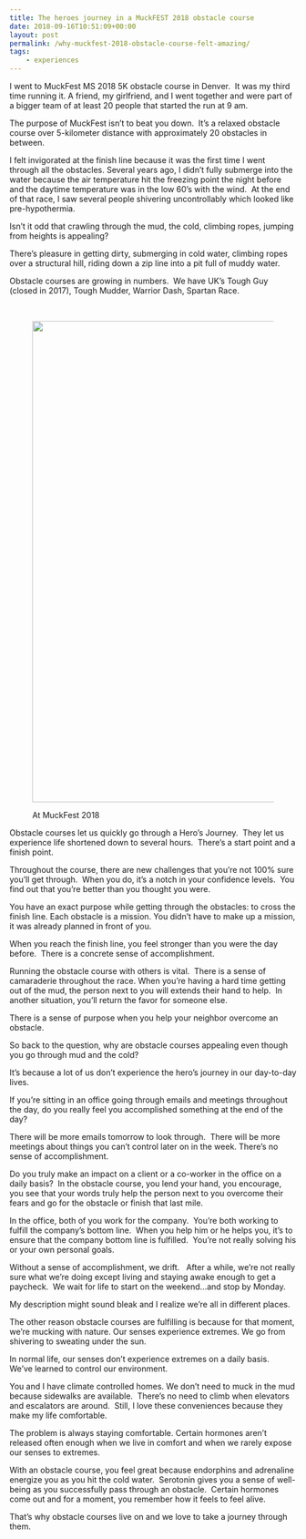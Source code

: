 ```yaml
---
title: The heroes journey in a MuckFEST 2018 obstacle course
date: 2018-09-16T10:51:09+00:00
layout: post
permalink: /why-muckfest-2018-obstacle-course-felt-amazing/
tags: 
    - experiences
---
```

I went to MuckFest MS 2018 5K obstacle course in Denver.  It was my third time running it. A friend, my girlfriend, and I went together and were part of a bigger team of at least 20 people that started the run at 9 am.

The purpose of MuckFest isn&#8217;t to beat you down.  It’s a relaxed obstacle course over 5-kilometer distance with approximately 20 obstacles in between.

I felt invigorated at the finish line because it was the first time I went through all the obstacles. Several years ago, I didn’t fully submerge into the water because the air temperature hit the freezing point the night before and the daytime temperature was in the low 60’s with the wind.  At the end of that race, I saw several people shivering uncontrollably which looked like pre-hypothermia.

Isn’t it odd that crawling through the mud, the cold, climbing ropes, jumping from heights is appealing?

There’s pleasure in getting dirty, submerging in cold water, climbing ropes over a structural hill, riding down a zip line into a pit full of muddy water.

Obstacle courses are growing in numbers.  We have UK’s Tough Guy (closed in 2017), Tough Mudder, Warrior Dash, Spartan Race.

 <figure> 

<img width="1000" height="845" src="http://nikitakazakov.com/wp-content/uploads/2018/09/nikita_muckfest_2018.jpg" alt="" srcset="http://nikitakazakov.com/wp-content/uploads/2018/09/nikita_muckfest_2018.jpg 1000w, http://nikitakazakov.com/wp-content/uploads/2018/09/nikita_muckfest_2018-300x254.jpg 300w, http://nikitakazakov.com/wp-content/uploads/2018/09/nikita_muckfest_2018-768x649.jpg 768w" sizes="(max-width: 1000px) 100vw, 1000px" /> <figcaption>At MuckFest 2018</figcaption></figure> 

Obstacle courses let us quickly go through a Hero’s Journey.  They let us experience life shortened down to several hours.  There’s a start point and a finish point.  

Throughout the course, there are new challenges that you’re not 100% sure you’ll get through.  When you do, it’s a notch in your confidence levels.  You find out that you’re better than you thought you were.

You have an exact purpose while getting through the obstacles: to cross the finish line. Each obstacle is a mission. You didn’t have to make up a mission, it was already planned in front of you.

When you reach the finish line, you feel stronger than you were the day before.  There is a concrete sense of accomplishment.

Running the obstacle course with others is vital.  There is a sense of camaraderie throughout the race. When you’re having a hard time getting out of the mud, the person next to you will extends their hand to help.  In another situation, you’ll return the favor for someone else. 

There is a sense of purpose when you help your neighbor overcome an obstacle.  

So back to the question, why are obstacle courses appealing even though you go through mud and the cold?

It’s because a lot of us don’t experience the hero’s journey in our day-to-day lives.

If you’re sitting in an office going through emails and meetings throughout the day, do you really feel you accomplished something at the end of the day?

There will be more emails tomorrow to look through.  There will be more meetings about things you can’t control later on in the week. There’s no sense of accomplishment. 

Do you truly make an impact on a client or a co-worker in the office on a daily basis?  In the obstacle course, you lend your hand, you encourage, you see that your words truly help the person next to you overcome their fears and go for the obstacle or finish that last mile.

In the office, both of you work for the company.  You’re both working to fulfill the company’s bottom line.  When you help him or he helps you, it’s to ensure that the company bottom line is fulfilled.  You&#8217;re not really solving his or your own personal goals.

Without a sense of accomplishment, we drift.   After a while, we’re not really sure what we’re doing except living and staying awake enough to get a paycheck.  We wait for life to start on the weekend&#8230;and stop by Monday.

My description might sound bleak and I realize we&#8217;re all in different places.

The other reason obstacle courses are fulfilling is because for that moment, we&#8217;re mucking with nature. Our senses experience extremes. We go from shivering to sweating under the sun.

In normal life, our senses don’t experience extremes on a daily basis.  We’ve learned to control our environment.

You and I have climate controlled homes. We don’t need to muck in the mud because sidewalks are available.  There’s no need to climb when elevators and escalators are around.  Still, I love these conveniences because they make my life comfortable. 

The problem is always staying comfortable. Certain hormones aren&#8217;t released often enough when we live in comfort and when we rarely expose our senses to extremes.

With an obstacle course, you feel great because endorphins and adrenaline energize you as you hit the cold water.  Serotonin gives you a sense of well-being as you successfully pass through an obstacle.  Certain hormones come out and for a moment, you remember how it feels to feel alive.

That&#8217;s why obstacle courses live on and we love to take a journey through them.
